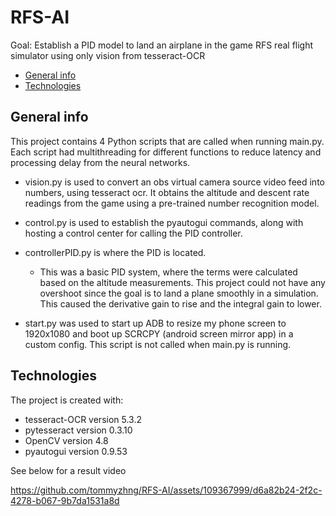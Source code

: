 # RFS-AI
Goal: Establish a PID model to land an airplane in the game RFS real flight simulator using only vision from tesseract-OCR
* [General info](#general-info)
* [Technologies](#technologies)

## General info
This project contains 4 Python scripts that are called when running main.py. Each script had multithreading for different functions to reduce latency and processing delay from the neural networks. 

- vision.py is used to convert an obs virtual camera source video feed into numbers, using tesseract ocr. It obtains the altitude and descent rate readings from the game using a pre-trained number recognition model. 
- control.py is used to establish the pyautogui commands, along with hosting a control center for calling the PID controller.
- controllerPID.py is where the PID is located.
  - This was a basic PID system, where the terms were calculated based on the altitude measurements. This project could not have any overshoot since the goal is to land a plane smoothly in a simulation. This caused the derivative gain to rise and the integral gain to lower.
 
- start.py was used to start up ADB to resize my phone screen to 1920x1080 and boot up SCRCPY (android screen mirror app) in a custom config. This script is not called when main.py is running.
## Technologies
The project is created with:
* tesseract-OCR version 5.3.2
* pytesseract version 0.3.10
* OpenCV version 4.8
* pyautogui version 0.9.53

See below for a result video

https://github.com/tommyzhng/RFS-AI/assets/109367999/d6a82b24-2f2c-4278-b067-9b7da1531a8d


